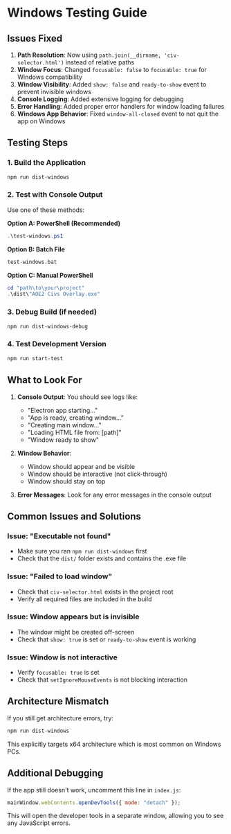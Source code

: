 # Windows Testing Guide

## Issues Fixed

1. **Path Resolution**: Now using `path.join(__dirname, 'civ-selector.html')` instead of relative paths
2. **Window Focus**: Changed `focusable: false` to `focusable: true` for Windows compatibility
3. **Window Visibility**: Added `show: false` and `ready-to-show` event to prevent invisible windows
4. **Console Logging**: Added extensive logging for debugging
5. **Error Handling**: Added proper error handlers for window loading failures
6. **Windows App Behavior**: Fixed `window-all-closed` event to not quit the app on Windows

## Testing Steps

### 1. Build the Application

```bash
npm run dist-windows
```

### 2. Test with Console Output

Use one of these methods:

**Option A: PowerShell (Recommended)**

```powershell
.\test-windows.ps1
```

**Option B: Batch File**

```cmd
test-windows.bat
```

**Option C: Manual PowerShell**

```powershell
cd "path\to\your\project"
.\dist\"AOE2 Civs Overlay.exe"
```

### 3. Debug Build (if needed)

```bash
npm run dist-windows-debug
```

### 4. Test Development Version

```bash
npm run start-test
```

## What to Look For

1. **Console Output**: You should see logs like:

    - "Electron app starting..."
    - "App is ready, creating window..."
    - "Creating main window..."
    - "Loading HTML file from: [path]"
    - "Window ready to show"

2. **Window Behavior**:

    - Window should appear and be visible
    - Window should be interactive (not click-through)
    - Window should stay on top

3. **Error Messages**: Look for any error messages in the console output

## Common Issues and Solutions

### Issue: "Executable not found"

-   Make sure you ran `npm run dist-windows` first
-   Check that the `dist/` folder exists and contains the .exe file

### Issue: "Failed to load window"

-   Check that `civ-selector.html` exists in the project root
-   Verify all required files are included in the build

### Issue: Window appears but is invisible

-   The window might be created off-screen
-   Check that `show: true` is set or `ready-to-show` event is working

### Issue: Window is not interactive

-   Verify `focusable: true` is set
-   Check that `setIgnoreMouseEvents` is not blocking interaction

## Architecture Mismatch

If you still get architecture errors, try:

```bash
npm run dist-windows
```

This explicitly targets x64 architecture which is most common on Windows PCs.

## Additional Debugging

If the app still doesn't work, uncomment this line in `index.js`:

```javascript
mainWindow.webContents.openDevTools({ mode: "detach" });
```

This will open the developer tools in a separate window, allowing you to see any JavaScript errors.
